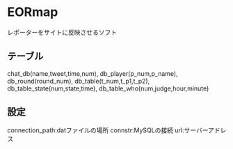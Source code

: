 # EORmap
レポーターをサイトに反映させるソフト

## テーブル
chat_db(name,tweet,time,num),
db_player(p_num,p_name),
db_round(round_num),
db_table(t_num,t_p1,t_p2),
db_table_state(num,state,time),
db_table_who(num,judge,hour,minute)

## 設定
connection_path:datファイルの場所
connstr:MySQLの接続
url:サーバーアドレス
